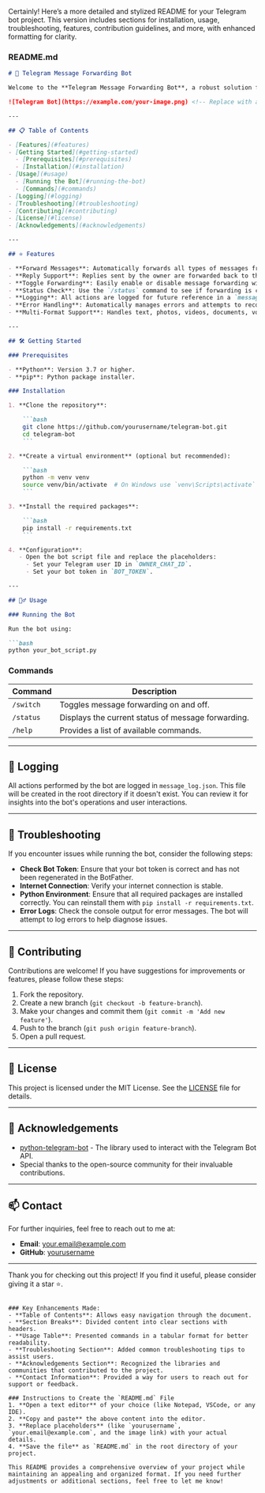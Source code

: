 Certainly! Here’s a more detailed and stylized README for your Telegram bot project. This version includes sections for installation, usage, troubleshooting, features, contribution guidelines, and more, with enhanced formatting for clarity.

### README.md

```markdown
# 🚀 Telegram Message Forwarding Bot

Welcome to the **Telegram Message Forwarding Bot**, a robust solution for forwarding messages, videos, and other media from users directly to the owner. This bot not only helps you manage incoming messages efficiently but also allows you to respond seamlessly.

![Telegram Bot](https://example.com/your-image.png) <!-- Replace with an actual image link -->

---

## 📋 Table of Contents

- [Features](#features)
- [Getting Started](#getting-started)
  - [Prerequisites](#prerequisites)
  - [Installation](#installation)
- [Usage](#usage)
  - [Running the Bot](#running-the-bot)
  - [Commands](#commands)
- [Logging](#logging)
- [Troubleshooting](#troubleshooting)
- [Contributing](#contributing)
- [License](#license)
- [Acknowledgements](#acknowledgements)

---

## ⭐ Features

- **Forward Messages**: Automatically forwards all types of messages from users to the owner.
- **Reply Support**: Replies sent by the owner are forwarded back to the respective users.
- **Toggle Forwarding**: Easily enable or disable message forwarding with the `/switch` command.
- **Status Check**: Use the `/status` command to see if forwarding is currently enabled or disabled.
- **Logging**: All actions are logged for future reference in a `message_log.json` file.
- **Error Handling**: Automatically manages errors and attempts to reconnect if the bot crashes.
- **Multi-Format Support**: Handles text, photos, videos, documents, voice messages, and audio files.

---

## 🛠️ Getting Started

### Prerequisites

- **Python**: Version 3.7 or higher.
- **pip**: Python package installer.

### Installation

1. **Clone the repository**:

    ```bash
    git clone https://github.com/yourusername/telegram-bot.git
    cd telegram-bot
    ```

2. **Create a virtual environment** (optional but recommended):

    ```bash
    python -m venv venv
    source venv/bin/activate  # On Windows use `venv\Scripts\activate`
    ```

3. **Install the required packages**:

    ```bash
    pip install -r requirements.txt
    ```

4. **Configuration**:
   - Open the bot script file and replace the placeholders:
     - Set your Telegram user ID in `OWNER_CHAT_ID`.
     - Set your bot token in `BOT_TOKEN`.

---

## 🏃‍♂️ Usage

### Running the Bot

Run the bot using:

```bash
python your_bot_script.py
```

### Commands

| Command   | Description                                       |
|-----------|---------------------------------------------------|
| `/switch` | Toggles message forwarding on and off.            |
| `/status` | Displays the current status of message forwarding. |
| `/help`   | Provides a list of available commands.             |

---

## 📖 Logging

All actions performed by the bot are logged in `message_log.json`. This file will be created in the root directory if it doesn't exist. You can review it for insights into the bot's operations and user interactions.

---

## 🐞 Troubleshooting

If you encounter issues while running the bot, consider the following steps:

- **Check Bot Token**: Ensure that your bot token is correct and has not been regenerated in the BotFather.
- **Internet Connection**: Verify your internet connection is stable.
- **Python Environment**: Ensure that all required packages are installed correctly. You can reinstall them with `pip install -r requirements.txt`.
- **Error Logs**: Check the console output for error messages. The bot will attempt to log errors to help diagnose issues.

---

## 🤝 Contributing

Contributions are welcome! If you have suggestions for improvements or features, please follow these steps:

1. Fork the repository.
2. Create a new branch (`git checkout -b feature-branch`).
3. Make your changes and commit them (`git commit -m 'Add new feature'`).
4. Push to the branch (`git push origin feature-branch`).
5. Open a pull request.

---

## 📝 License

This project is licensed under the MIT License. See the [LICENSE](LICENSE) file for details.

---

## 🙏 Acknowledgements

- [python-telegram-bot](https://github.com/python-telegram-bot/python-telegram-bot) - The library used to interact with the Telegram Bot API.
- Special thanks to the open-source community for their invaluable contributions.

---

## 📫 Contact

For further inquiries, feel free to reach out to me at:

- **Email**: your.email@example.com
- **GitHub**: [yourusername](https://github.com/yourusername)

---

Thank you for checking out this project! If you find it useful, please consider giving it a star ⭐.
```

### Key Enhancements Made:
- **Table of Contents**: Allows easy navigation through the document.
- **Section Breaks**: Divided content into clear sections with headers.
- **Usage Table**: Presented commands in a tabular format for better readability.
- **Troubleshooting Section**: Added common troubleshooting tips to assist users.
- **Acknowledgements Section**: Recognized the libraries and communities that contributed to the project.
- **Contact Information**: Provided a way for users to reach out for support or feedback.

### Instructions to Create the `README.md` File
1. **Open a text editor** of your choice (like Notepad, VSCode, or any IDE).
2. **Copy and paste** the above content into the editor.
3. **Replace placeholders** (like `yourusername`, `your.email@example.com`, and the image link) with your actual details.
4. **Save the file** as `README.md` in the root directory of your project.

This README provides a comprehensive overview of your project while maintaining an appealing and organized format. If you need further adjustments or additional sections, feel free to let me know!
